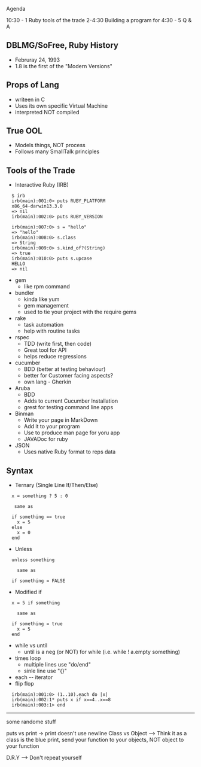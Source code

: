 
Agenda

10:30 - 1      Ruby tools of the trade
2-4:30         Building a program for
4:30 - 5       Q & A


## DBLMG/SoFree, Ruby History
  - Februray 24, 1993
  - 1.8 is the first of the "Modern Versions"

## Props of Lang
  - writeen in C
  - Uses its own specific Virtual Machine
  - interpreted NOT compiled

## True OOL
  - Models things, NOT process
  - Follows many SmallTalk principles

## Tools of the Trade

- Interactive Ruby (IRB)

```
  $ irb
  irb(main):001:0> puts RUBY_PLATFORM
  x86_64-darwin13.3.0
  => nil
  irb(main):002:0> puts RUBY_VERSION

  irb(main):007:0> s = "hello"
  => "hello"
  irb(main):008:0> s.class
  => String
  irb(main):009:0> s.kind_of?(String)
  => true
  irb(main):010:0> puts s.upcase
  HELLO
  => nil
```

- gem
  * like rpm command
- bundler
  * kinda like yum
  * gem management
  * used to tie your project with the require gems
- rake
  * task automation
  * help with routine tasks
- rspec
  * TDD (write first, then code)
  * Great tool for API
  * helps reduce regressions
- cucumber
  * BDD (better at testing behaviour)
  * better for Customer facing aspects?
  * own lang - Gherkin
- Aruba
  * BDD
  * Adds to current Cucumber Installation
  * grest for testing command line apps
- Binman
  * Write your page in MarkDown
  * Add it to your program
  * Use to produce man page for yoru app
  * JAVADoc for ruby
- JSON
  * Uses native Ruby format to reps data

## Syntax

- Ternary (Single Line If/Then/Else)

```
  x = something ? 5 : 0

   same as

  if something == true
    x = 5
  else
    x = 0
  end
```

- Unless

```
  unless something

    same as

  if something = FALSE
```

- Modified if

```
  x = 5 if something

    same as

  if something = true
    x = 5
  end
```

- while vs until
  * until is a neg (or NOT) for while (i.e. while ! a.empty something)
- times loop
  * multiple lines use "do/end"
  * sinle line use "{}"
- each  -- iterator
- flip flop

```
  irb(main):001:0> (1..10).each do |x|
  irb(main):002:1* puts x if x==4..x==8
  irb(main):003:1> end
```

----------------------
some randome stuff

  puts vs print -> print doesn't use newline
  Class vs Object --> Think it as a class is the blue print,
  send your function to your objects, NOT object to your function


  D.R.Y --> Don't repeat yourself
